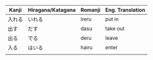 
| **Kanji** | Hiragana/Katagana | Romanji | Eng. Translation |
| ---- | ---- | ---- | ---- |
| 入れる | いれる | ireru | put in |
| 出す | だす | dasu | take out |
| 出る | でる | deru | leave |
| 入る | はいる | hairu | enter |
|  |  |  |  |
